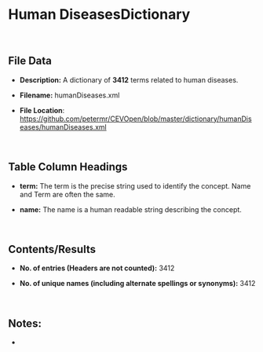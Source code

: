 **Human Diseases​​​ Dictionary**
=============================

 

File Data
---------

-   **Description:** A dictionary of **3412** terms related to human diseases.

-   **Filename:** humanDiseases.xml

-   **File Location**:
    <https://github.com/petermr/CEVOpen/blob/master/dictionary/humanDiseases/humanDiseases.xml>

 

Table Column Headings
---------------------

-   **term:** The term is the precise string used to identify the concept. Name
    and Term are often the same.

-   **name:** The name is a human readable string describing the concept.

 

Contents/Results
----------------

-   **No. of entries (Headers are not counted):** 3412

-   **No. of unique names (including alternate spellings or synonyms):** 3412

 

Notes:
------

-    
